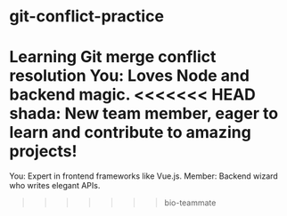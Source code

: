 # git-conflict-practice
Learning Git merge conflict resolution
You: Loves Node and backend magic.
<<<<<<< HEAD
shada: New team member, eager to learn and contribute to amazing projects!
=======
You: Expert in frontend frameworks like Vue.js.
Member: Backend wizard who writes elegant APIs.
>>>>>>> bio-teammate
